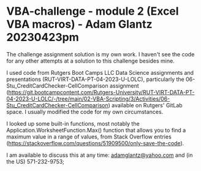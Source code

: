 # VBA-challenge - module 2 (Excel VBA macros) - Adam Glantz 20230423pm

The challenge assignment solution is my own work. I haven't see the code for any other attempts at a solution to this challenge besides mine.

I used code from Rutgers Boot Camps LLC Data Science assignments and presentations (RUT-VIRT-DATA-PT-04-2023-U-LOLC), particularly the 06-Stu_CreditCardChecker-CellComparison assignment (https://git.bootcampcontent.com/Rutgers-University/RUT-VIRT-DATA-PT-04-2023-U-LOLC/-/tree/main/02-VBA-Scripting/3/Activities/06-Stu_CreditCardChecker-CellComparison) available on Rutgers' GitLab space. I usually modified the code for my own circumstances.

I looked up some built-in functions, most notably the Application.WorksheetFunction.Max() function that allows you to find a maximum value in a range of values, from Stack Overflow entries (https://stackoverflow.com/questions/51909500/only-save-the-code).

I am available to discuss this at any time: adamglantz@yahoo.com and (in the US) 571-232-9753;

